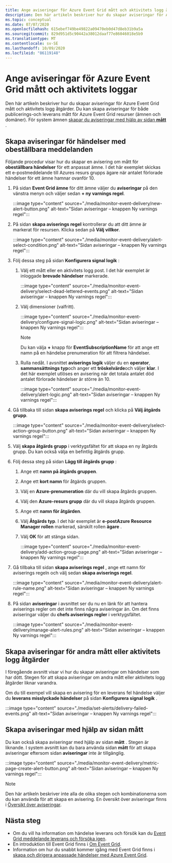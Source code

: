 ```yaml
---
title: Ange aviseringar för Azure Event Grid mått och aktivitets logg åtgärder
description: Den här artikeln beskriver hur du skapar aviseringar för Azure Event Grid mått och aktivitets logg åtgärder.
ms.topic: conceptual
ms.date: 07/07/2020
ms.openlocfilehash: 615ebef749be49822a09470eb0d47d8eb31b9a5a
ms.sourcegitcommit: 829d951d5c90442a38012daaf77e86046018e5b9
ms.translationtype: MT
ms.contentlocale: sv-SE
ms.lasthandoff: 10/09/2020
ms.locfileid: "86119148"
---
```

# <a name="set-alerts-on-azure-event-grid-metrics-and-activity-logs"></a>Ange aviseringar för Azure Event Grid mått och aktivitets loggar
Den här artikeln beskriver hur du skapar aviseringar för Azure Event Grid mått och aktivitets logg åtgärder. Du kan skapa aviseringar för både publicerings-och leverans mått för Azure Event Grid resurser (ämnen och domäner). För system ämnen [skapar du aviseringar med hjälp av sidan **mått** ](#create-alerts-using-the-metrics-page).

## <a name="create-alerts-on-dead-lettered-events"></a>Skapa aviseringar för händelser med obeställbara meddelanden
Följande procedur visar hur du skapar en avisering om mått för **obeställbara händelser** för ett anpassat ämne. I det här exemplet skickas ett e-postmeddelande till Azures resurs grupps ägare när antalet förlorade händelser för ett ämne hamnar ovanför 10. 

1. På sidan **Event Grid ämne** för ditt ämne väljer du **aviseringar** på den vänstra menyn och väljer sedan **+ ny varnings regel**. 

    :::image type="content" source="./media/monitor-event-delivery/new-alert-button.png" alt-text="Sidan aviseringar – knappen Ny varnings regel":::
2. På sidan **skapa aviserings regel** kontrollerar du att ditt ämne är markerat för resursen. Klicka sedan på **Välj villkor**. 

    :::image type="content" source="./media/monitor-event-delivery/alert-select-condition.png" alt-text="Sidan aviseringar – knappen Ny varnings regel":::    
3. Följ dessa steg på sidan **Konfigurera signal logik** :
    1. Välj ett mått eller en aktivitets logg post. I det här exemplet är inloggade **brevade händelser** markerade. 

        :::image type="content" source="./media/monitor-event-delivery/select-dead-lettered-events.png" alt-text="Sidan aviseringar – knappen Ny varnings regel":::        
    2. Välj dimensioner (valfritt). 
        
        :::image type="content" source="./media/monitor-event-delivery/configure-signal-logic.png" alt-text="Sidan aviseringar – knappen Ny varnings regel":::        

        > [!NOTE]
        > Du kan välja **+** knapp för **EventSubscriptionName** för att ange ett namn på en händelse prenumeration för att filtrera händelser. 
    3. Rulla nedåt. I avsnittet **aviserings logik** väljer du en **operator**, **sammansättnings typ**och anger ett **tröskelvärde**och väljer **klar**. I det här exemplet utlöses en avisering när det totala antalet död antalet förlorade händelser är större än 10. 
    
        :::image type="content" source="./media/monitor-event-delivery/alert-logic.png" alt-text="Sidan aviseringar – knappen Ny varnings regel":::                
4. Gå tillbaka till sidan **skapa aviserings regel** och klicka på **Välj åtgärds grupp**.

    :::image type="content" source="./media/monitor-event-delivery/select-action-group-button.png" alt-text="Sidan aviseringar – knappen Ny varnings regel":::
5. Välj **skapa åtgärds grupp** i verktygsfältet för att skapa en ny åtgärds grupp. Du kan också välja en befintlig åtgärds grupp.        
6. Följ dessa steg på sidan **Lägg till åtgärds grupp** :
    1. Ange ett **namn på åtgärds gruppen**.
    1. Ange ett **kort namn** för åtgärds gruppen.
    1. Välj en **Azure-prenumeration** där du vill skapa åtgärds gruppen.
    1. Välj den **Azure-resurs grupp** där du vill skapa åtgärds gruppen.
    1. Ange ett **namn för åtgärden**. 
    1. Välj **Åtgärds typ**. I det här exemplet är **e-postAzure Resource Manager rollen** markerad, särskilt rollen **ägare** . 
    1. Välj **OK** för att stänga sidan. 
    
        :::image type="content" source="./media/monitor-event-delivery/add-action-group-page.png" alt-text="Sidan aviseringar – knappen Ny varnings regel":::                   
7. Gå tillbaka till sidan **skapa aviserings regel** , ange ett namn för aviserings regeln och välj sedan **skapa aviserings regel**.

    :::image type="content" source="./media/monitor-event-delivery/alert-rule-name.png" alt-text="Sidan aviseringar – knappen Ny varnings regel":::  
8. På sidan **aviseringar** i avsnittet ser du nu en länk för att hantera aviserings regler om det inte finns några aviseringar än. Om det finns aviseringar väljer du **chefs aviserings regler** i verktygsfältet.  

    :::image type="content" source="./media/monitor-event-delivery/manage-alert-rules.png" alt-text="Sidan aviseringar – knappen Ny varnings regel":::

## <a name="create-alerts-on-other-metrics-or-activity-log-operations"></a>Skapa aviseringar för andra mått eller aktivitets logg åtgärder
I föregående avsnitt visar vi hur du skapar aviseringar om händelser som har dött. Stegen för att skapa aviseringar om andra mått eller aktivitets logg åtgärder liknar varandra. 

Om du till exempel vill skapa en avisering för en leverans fel händelse väljer du **leverans misslyckade händelser** på sidan **Konfigurera signal logik** . 

:::image type="content" source="./media/set-alerts/delivery-failed-events.png" alt-text="Sidan aviseringar – knappen Ny varnings regel":::


## <a name="create-alerts-using-the-metrics-page"></a>Skapa aviseringar med hjälp av sidan mått
Du kan också skapa aviseringar med hjälp av sidan **mått** . Stegen är liknande. I system avsnitt kan du bara använda sidan **mått** för att skapa aviseringar eftersom sidan **aviseringar** inte är tillgänglig. 

:::image type="content" source="./media/monitor-event-delivery/metric-page-create-alert-button.png" alt-text="Sidan aviseringar – knappen Ny varnings regel":::   
    

> [!NOTE]
> Den här artikeln beskriver inte alla de olika stegen och kombinationerna som du kan använda för att skapa en avisering. En översikt över aviseringar finns i [Översikt över aviseringar](../azure-monitor/platform/alerts-metric.md).

## <a name="next-steps"></a>Nästa steg

* Om du vill ha information om händelse leverans och försök kan du [Event Grid meddelande leverans och försöka igen](delivery-and-retry.md).
* En introduktion till Event Grid finns i [Om Event Grid](overview.md).
* Information om hur du snabbt kommer igång med Event Grid finns i [skapa och dirigera anpassade händelser med Azure Event Grid](custom-event-quickstart.md).
